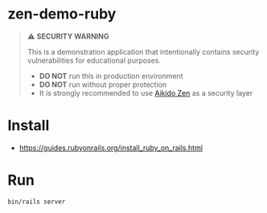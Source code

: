 # zen-demo-ruby

> :warning: **SECURITY WARNING**
>
> This is a demonstration application that intentionally contains security vulnerabilities for educational purposes.
> - **DO NOT** run this in production environment
> - **DO NOT** run without proper protection
> - It is strongly recommended to use [Aikido Zen](https://www.aikido.dev/zen) as a security layer

# Install

- https://guides.rubyonrails.org/install_ruby_on_rails.html

# Run

```sh
bin/rails server
```
